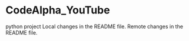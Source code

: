 # CodeAlpha_YouTube
python project 
Local changes in the README file.
Remote changes in the README file.
